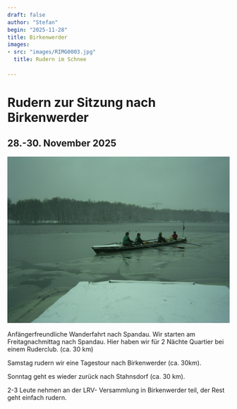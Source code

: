 ```yaml
---
draft: false
author: "Stefan"
begin: "2025-11-28"
title: Birkenwerder 
images:
- src: "images/RIMG0003.jpg"
  title: Rudern im Schnee

---
```

# Rudern zur Sitzung nach Birkenwerder

## 28.-30. November 2025

![Winterrudern](./images/RIMG0003.jpg)

Anfängerfreundliche Wanderfahrt nach Spandau. Wir starten am Freitagnachmittag nach Spandau. Hier haben wir für 2 Nächte Quartier bei einem Ruderclub. (ca. 30 km)

Samstag rudern wir eine Tagestour nach Birkenwerder (ca. 30km).

Sonntag geht es wieder zurück nach Stahnsdorf (ca. 30 km).

2-3 Leute nehmen an der LRV- Versammlung in Birkenwerder teil, der Rest geht einfach rudern.

 

